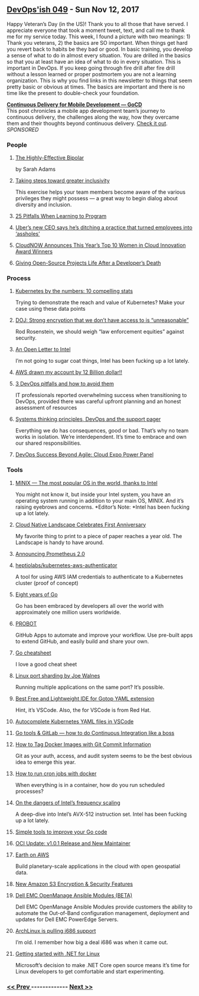 ## [DevOps'ish 049](https://devopsish.com/049) - Sun Nov 12, 2017

Happy Veteran’s Day (in the US)! Thank you to all those that have served. I appreciate everyone that took a moment tweet, text, and call me to thank me for my service today. This week, I found a picture with two meanings: 1) Thank you veterans, 2) the basics are SO important. When things get hard you revert back to habits be they bad or good. In basic training, you develop a sense of what to do in almost every situation. You are drilled in the basics so that you at least have an idea of what to do in every situation. This is important in DevOps. If you keep going through fire drill after fire drill without a lesson learned or proper postmortem you are not a learning organization. This is why you find links in this newsletter to things that seem pretty basic or obvious at times. The basics are important and there is no time like the present to double-check your foundation.

<a href="https://www.gocd.org/2017/10/31/mobile-app-continuous-delivery-gocd/?utm_campaign=cd_mobile_dev&amp;utm_medium=email&amp;utm_source=devopsish_newsletter&amp;utm_content=cd_mobile_dev&amp;utm_term="><strong>Continuous Delivery for Mobile Development — GoCD</strong></a><br/>This post chronicles a mobile app development team’s journey to continuous delivery, the challenges along the way, how they overcame them and their thoughts beyond continuous delivery. <a href="https://www.gocd.org/2017/10/31/mobile-app-continuous-delivery-gocd/?utm_campaign=cd_mobile_dev&amp;utm_medium=email&amp;utm_source=devopsish_newsletter&amp;utm_content=cd_mobile_dev&amp;utm_term=">Check it out</a>. <em>SPONSORED</em>

### People

1. [The Highly-Effective Bipolar](https://medium.com/invisible-illness/the-highly-effective-bipolar-922ed3b8665)

    by Sarah Adams
1. [Taking steps toward greater inclusivity](https://opensource.com/open-organization/17/11/privilege-walk-exercise)

     This exercise helps your team members become aware of the various privileges they might possess — a great way to begin dialog about diversity and inclusion.
1. [25 Pitfalls When Learning to Program](http://programmingzen.com/pitfalls-when-learning-to-program/)

    
1. [Uber’s new CEO says he’s ditching a practice that turned employees into ‘assholes’](https://www.linkedin.com/pulse/ubers-new-cultural-norms-dara-khosrowshahi/)

    
1. [CloudNOW Announces This Year’s Top 10 Women in Cloud Innovation Award Winners](https://cloud-now.org/cloudnow-announces-2017-top-10-women-in-cloud-innovation-award-winners/)

    
1. [Giving Open-Source Projects Life After a Developer’s Death](https://www.wired.com/story/giving-open-source-projects-life-after-a-developers-death/)

    
### Process

1. [Kubernetes by the numbers: 10 compelling stats](https://enterprisersproject.com/article/2017/11/kubernetes-numbers-10-compelling-stats)

     Trying to demonstrate the reach and value of Kubernetes? Make your case using these data points
1. [DOJ: Strong encryption that we don’t have access to is “unreasonable”](https://arstechnica.com/tech-policy/2017/11/doj-strong-encryption-that-we-dont-have-access-to-is-unreasonable/)

     Rod Rosenstein, we should weigh “law enforcement equities” against security.
1. [An Open Letter to Intel](http://www.cs.vu.nl/~ast/intel/)

     I’m not going to sugar coat things, Intel has been fucking up a lot lately.
1. [AWS drawn my account by 12 Billion dollar!!](https://www.reddit.com/r/aws/comments/7bbbqj/aws_drawn_my_account_by_12_billion_dollar/)

    
1. [3 DevOps pitfalls and how to avoid them](http://www.information-age.com/3-devops-pitfalls-avoid-123469369/)

     IT professionals reported overwhelming success when transitioning to DevOps, provided there was careful upfront planning and an honest assessment of resources
1. [Systems thinking principles, DevOps and the support pager](http://devopsagenda.techtarget.com/opinion/Systems-thinking-principles-DevOps-and-the-support-pager)

     Everything we do has consequences, good or bad. That’s why no team works in isolation. We’re interdependent. It’s time to embrace and own our shared responsibilities.
1. [DevOps Success Beyond Agile: Cloud Expo Power Panel](https://www.forbes.com/sites/jasonbloomberg/2017/11/04/devops-success-beyond-agile-cloud-expo-power-panel/#a502547402a8)

    
### Tools

1. [MINIX — The most popular OS in the world, thanks to Intel](https://www.networkworld.com/article/3236064/servers/minix-the-most-popular-os-in-the-world-thanks-to-intel.html)

     You might not know it, but inside your Intel system, you have an operating system running in addition to your main OS, MINIX. And it’s raising eyebrows and concerns. *Editor’s Note: *Intel has been fucking up a lot lately.
1. [Cloud Native Landscape Celebrates First Anniversary](https://medium.com/memory-leak/cloud-native-landscape-celebrates-first-anniversary-69a4eb829505)

     My favorite thing to print to a piece of paper reaches a year old. The Landscape is handy to have around.
1. [Announcing Prometheus 2.0](https://prometheus.io/blog/2017/11/08/announcing-prometheus-2-0/)

    
1. [heptiolabs/kubernetes-aws-authenticator](https://github.com/heptiolabs/kubernetes-aws-authenticator)

     A tool for using AWS IAM credentials to authenticate to a Kubernetes cluster (proof of concept)
1. [Eight years of Go](https://blog.golang.org/8years)

     Go has been embraced by developers all over the world with approximately one million users worldwide.
1. [PROBOT](https://probot.github.io/)

     GitHub Apps to automate and improve your workflow. Use pre-built apps to extend GitHub, and easily build and share your own.
1. [Go cheatsheet](https://devhints.io/go)

     I love a good cheat sheet
1. [Linux port sharding by Joe Walnes](https://speakerdeck.com/joewalnes/linux-port-sharding)

     Running multiple applications on the same port? It’s possible.
1. [Best Free and Lightweight IDE for Gotop YAML extension](https://www.reddit.com/r/golang/comments/7amay3/best_free_and_lightweight_ide_for_go/)

     Hint, it’s VSCode. Also, the  for VSCode is from Red Hat.
1. [Autocomplete Kubernetes YAML files in VSCode](https://blog.gripdev.xyz/2017/11/09/autocomplete-kubernetes-yaml-files-in-vscode/)

    
1. [Go tools & GitLab — how to do Continuous Integration like a boss](https://medium.com/pantomath/go-tools-gitlab-how-to-do-continuous-integration-like-a-boss-941a3a9ad0b6)

    
1. [How to Tag Docker Images with Git Commit Information](https://blog.scottlowe.org/2017/11/08/how-tag-docker-images-git-commit-information/)

     Git as your auth, access, and audit system seems to be the best obvious idea to emerge this year.
1. [How to run cron jobs with docker](https://firefart.at/post/docker_and_cron_jobs/)

     When everything is in a container, how do you run scheduled processes?
1. [On the dangers of Intel’s frequency scaling](https://blog.cloudflare.com/on-the-dangers-of-intels-frequency-scaling/)

     A deep-dive into Intel’s AVX-512 instruction set. Intel has been fucking up a lot lately.
1. [Simple tools to improve your Go code](https://remy.io/blog/simple-tools-to-improve-your-go-code/)

    
1. [OCI Update: v1.0.1 Release and New Maintainer](https://www.opencontainers.org/blog/2017/11/10/oci-update-v1-0-1-release-new-maintainer)

    
1. [Earth on AWS](https://aws.amazon.com/earth/)

     Build planetary-scale applications in the cloud with open geospatial data.
1. [New Amazon S3 Encryption & Security Features](https://aws.amazon.com/blogs/aws/new-amazon-s3-encryption-security-features/)

    
1. [Dell EMC OpenManage Ansible Modules (BETA)](https://thecodeteam.com/projects/dell-emc-openmanage-ansible-modules/)

     Dell EMC OpenManage Ansible Modules provide customers the ability to automate the Out-of-Band configuration management, deployment and updates for Dell EMC PowerEdge Servers.
1. [ArchLinux is pulling i686 support](https://www.archlinux.org/news/the-end-of-i686-support/)

     I’m old. I remember how big a deal i686 was when it came out.
1. [Getting started with .NET for Linux](https://opensource.com/article/17/11/net-linux)

     Microsoft’s decision to make .NET Core open source means it’s time for Linux developers to get comfortable and start experimenting.

### [ << Prev ](sreweekly-48.md) ------------- [ Next >> ](sreweekly-50.md)